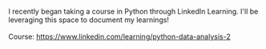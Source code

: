 I recently began taking a course in Python through LinkedIn Learning. I'll be leveraging this space to document my learnings! 
<br /> 
<br /> 
Course: https://www.linkedin.com/learning/python-data-analysis-2
